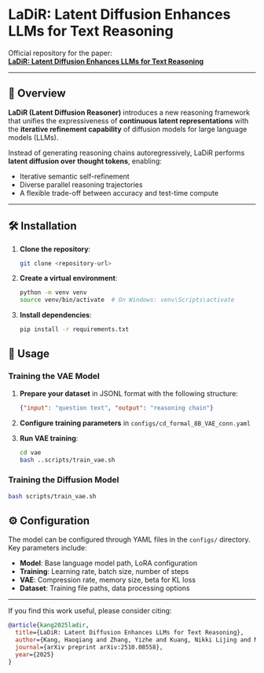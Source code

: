 # LaDiR: Latent Diffusion Enhances LLMs for Text Reasoning

Official repository for the paper:  
**[LaDiR: Latent Diffusion Enhances LLMs for Text Reasoning](https://arxiv.org/abs/2510.04573)**  

---

## 🧠 Overview

**LaDiR (Latent Diffusion Reasoner)** introduces a new reasoning framework that unifies the expressiveness of **continuous latent representations** with the **iterative refinement capability** of diffusion models for large language models (LLMs).

Instead of generating reasoning chains autoregressively, LaDiR performs **latent diffusion over thought tokens**, enabling:

- Iterative semantic self-refinement  
- Diverse parallel reasoning trajectories  
- A flexible trade-off between accuracy and test-time compute  

---


## 🛠️ Installation

1. **Clone the repository**:
   ```bash
   git clone <repository-url>
   ```

2. **Create a virtual environment**:
   ```bash
   python -m venv venv
   source venv/bin/activate  # On Windows: venv\Scripts\activate
   ```

3. **Install dependencies**:
   ```bash
   pip install -r requirements.txt
   ```

## 🎯 Usage

### Training the VAE Model

1. **Prepare your dataset** in JSONL format with the following structure:
   ```json
   {"input": "question text", "output": "reasoning chain"}
   ```

2. **Configure training parameters** in `configs/cd_formal_8B_VAE_conn.yaml`

3. **Run VAE training**:
   ```bash
   cd vae
   bash ..scripts/train_vae.sh
   ```

### Training the Diffusion Model
   ```bash
   bash scripts/train_vae.sh
   ```

## ⚙️ Configuration

The model can be configured through YAML files in the `configs/` directory. Key parameters include:

- **Model**: Base language model path, LoRA configuration
- **Training**: Learning rate, batch size, number of steps
- **VAE**: Compression rate, memory size, beta for KL loss
- **Dataset**: Training file paths, data processing options

---

If you find this work useful, please consider citing:

```bibtex
@article{kang2025ladir,
  title={LaDiR: Latent Diffusion Enhances LLMs for Text Reasoning},
  author={Kang, Haoqiang and Zhang, Yizhe and Kuang, Nikki Lijing and Majamäki, Nicklas and Jaitly, Navdeep and Ma, Yi-An and Qin, Lianhui},
  journal={arXiv preprint arXiv:2510.08558},
  year={2025}
}
